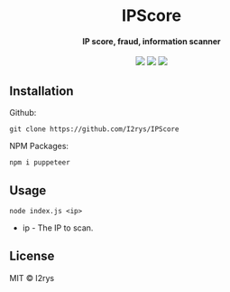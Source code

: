 <h1 align="center">IPScore</h1>
<h4 align="center">IP score, fraud, information scanner</h4>
<p align="center">
	<a href="https://github.com/I2rys/IPScore/blob/main/LICENSE"><img src="https://img.shields.io/github/license/I2rys/IPScore?style=flat-square"></img></a>
	<a href="https://github.com/I2rys/IPScore/issues"><img src="https://img.shields.io/github/issues/I2rys/IPScore.svg"></img></a>
	<a href="https://nodejs.org/"><img src="https://img.shields.io/badge/-Nodejs-green?style=flat-square&logo=Node.js"></img></a>
</p>


## Installation
Github:

    git clone https://github.com/I2rys/IPScore
    
NPM Packages:
```
npm i puppeteer
```

## Usage
```
node index.js <ip>
```

+ ip - The IP to scan.

## License
MIT © I2rys
